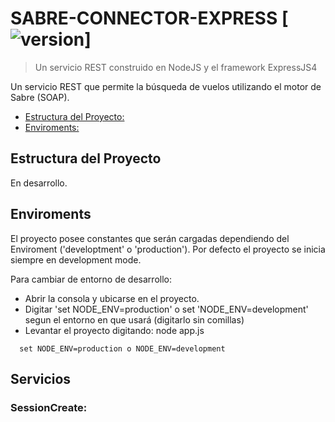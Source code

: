 # SABRE-CONNECTOR-EXPRESS [![version][project-version]]
> Un servicio REST construido en NodeJS y el framework ExpressJS4

Un servicio REST que permite la búsqueda de vuelos utilizando el motor de Sabre (SOAP).

- [Estructura del Proyecto:](#estructura-del-proyecto)
- [Enviroments:](#enviroments)

## Estructura del Proyecto

En desarrollo.

## Enviroments
El proyecto posee constantes que serán cargadas dependiendo del Enviroment ('developtment' o 'production').
Por defecto el proyecto se inicia siempre en development mode.

Para cambiar de entorno de desarrollo:
* Abrir la consola y ubicarse en el proyecto.
* Digitar 'set NODE_ENV=production' o set 'NODE_ENV=development' segun el entorno en que usará (digitarlo sin comillas)
* Levantar el proyecto digitando: node app.js

```
  set NODE_ENV=production o NODE_ENV=development
```

## Servicios
### SessionCreate:

[project-version]: https://img.shields.io/badge/version-1.0.1-brightgreen.svg
